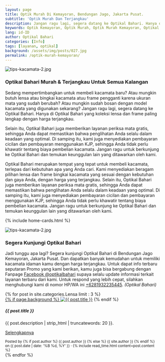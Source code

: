 ```yaml
---
layout: page
title: Optik Murah Di Kemayoran, Bendungan Jago, Jakarta Pusat.
subtitle: 'Optik Murah Dan Terjangkau'
description: Jangan ragu lagi, segera datang ke Optikal Bahari. Hanya di Optikal Bahari yang koleksi lensa dan frame paling lengkap dengan harga terjangkau.
keywords: Optik Kemayoran, Optik Murah, Optik Murah Kemayoran, Optikal Bahari
lang: id-ID
author: Optikal Bahari
categories: [Info]
tags: [layanan, optikal]
background: /assets/img/posts/027.jpg
permalink: /optik-murah-kemayoran/
---
```


<div class="card-deck mb-3">
  <div class="card shadow p-3 mb-5 bg-white rounded">
        <img src="{{"/assets/img/posts/periksa-mata/periksa-mata-gratis-optikal-bahari-7.jpg" | relative_url }}" class="card-img-top" alt="tips-kacamata-2.jpg">
        <div class="card-body">
        <h3 class="card-title">
            Optikal Bahari Murah & Terjangkau Untuk Semua Kalangan
        </h3>
        <p class="card-text">
            Sedang mempertimbangkan untuk membeli kacamata baru? Atau mungkin butuh lensa atau bingkai kacamata atuu frame pengganti karena ukuran mata yang sudah berubah? Atau mungkin sudah bosan dengan model kacamata yang digunakan sekarang? Jangan ragu lagi, segera datang ke Optikal Bahari. Hanya di Optikal Bahari yang koleksi lensa dan frame paling lengkap dengan harga terjangkau. 
        </p>
        <p>
            Selain itu, Optikal Bahari juga memberikan layanan periksa mata gratis, sehingga Anda dapat memastikan bahwa penglihatan Anda selalu dalam keadaan yang optimal. Di samping itu, kami juga menyediakan pembayaran cicilan dan pembayaran menggunakan KJP, sehingga Anda tidak perlu khawatir tentang biaya pembelian kacamata. Jangan ragu untuk berkunjung ke Optikal Bahari dan temukan keunggulan lain yang ditawarkan oleh kami.
        </p>
        <p>
            Optikal Bahari merupakan tempat yang tepat untuk membeli kacamata, terlepas dari kebutuhan apa yang Anda cari. Kami menyediakan beragam pilihan lensa dan frame bingkai kacamata yang sesuai dengan kebutuhan dan gaya Anda, dengan harga yang terjangkau. Selain itu, Optikal Bahari juga memberikan layanan periksa mata gratis, sehingga Anda dapat memastikan bahwa penglihatan Anda selalu dalam keadaan yang optimal. Di samping itu, kami juga menyediakan pembayaran cicilan dan pembayaran menggunakan KJP, sehingga Anda tidak perlu khawatir tentang biaya pembelian kacamata. Jangan ragu untuk berkunjung ke Optikal Bahari dan temukan keunggulan lain yang ditawarkan oleh kami.
        </p>
        </div>
  </div>
</div>

{% include home-cards.html %}

<div class="card-deck mb-3">
  <div class="card shadow p-3 mb-5 bg-white rounded">
  <img src="{{"/assets/img/posts/periksa-mata/periksa-mata-gratis-optikal-bahari-9.jpg" | relative_url }}" class="card-img-top" alt="tips-kacamata-2.jpg">
    <div class="card-body">
      <h3 class="card-title">Segera Kunjungi Optikal Bahari</h3>
      <p class="card-text">Jadi tunggu apa lagi? Segera kunjungi Optikal Bahari di Bendungan Jago Kemayoran, Jakarta Pusat. Dan dapatkan banyak kemudahan untuk memiliki kacamata idaman kamu dengan harga terjangkau. Untuk dapat info terbaru seputaran Promo yang kami berikan, kamu juga bisa bergabung dengan Fanpage <a href="https://www.facebook.com/optikalbahari" id="FBClick" title="Facebook Page Optikal Bahari" class="FacebookPage">Facebook @optikalbahari</a> supaya selalu update informasi terkait layanan terbaru dari kami. Untuk respond yang lebih cepat, silahkan menghubungi kami di nomor HP/WA ini <a href="https://api.whatsapp.com/send?phone=6281932235445&text=Hallo%2C+saya+butuh+informasi+lebih+lanjut+mengenai+Optikal+Bahari" id="WhatsAppClick" class="WhatsAppCall" title="Call WhatsApp">+6281932235445</a>.
    <em>(Optikal Bahari)</em></p>
	</div>
   </div>
</div>

<section id="posts-category">
    <div class="card-deck">
		{% for post in site.categories.Lensa limit : 3 %}
        <div class="card shadow p-3 mb-5 bg-white rounded">
            <a href="{{ post.url | prepend: site.baseurl | replace: '//', '/' }}">
                {% if page.background %}
                    <img src="{{ post.background | prepend: site.baseurl | replace: '//', '/' }}" class="card-img-top" alt="{{ post.title }}"></a> 
                {% endif %}
            <div class="card-body">
                <h5 class="card-title">
                    {{ post.title }}
                </h5>
                <p class="card-text">
                    {{ post.description | strip_html | truncatewords: 20 }}.
                </p>
                <p class="card-text">
                    <a class="btn btn-primary rounded-pill" href="{{ post.url | prepend: site.baseurl | replace: '//', '/' }}">Selengkapnya</a>
                </p>
            </div>
            <div class="card-footer">
                <small class="text-muted">
                    Posted by {% if post.author %} {{ post.author }} {% else %} {{ site.author }} {% endif %} on
                    {{ post.date | date: '%B %d, %Y' }} &middot; {% include read_time.html content=post.content %}
                </small>
            </div>
        </div>
        {% endfor %}
    </div>
</section>
